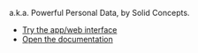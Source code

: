 a.k.a. Powerful Personal Data, by Solid Concepts.

- [Try the app/web interface](app/)
- [Open the documentation](docs/)
